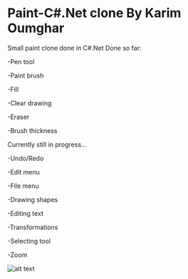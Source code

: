 Paint-C#.Net clone
By Karim Oumghar
========

Small paint clone done in C#.Net
Done so far:

-Pen tool

-Paint brush

-Fill

-Clear drawing

-Eraser

-Brush thickness


Currently still in progress...

-Undo/Redo

-Edit menu

-File menu

-Drawing shapes

-Editing text

-Transformations

-Selecting tool

-Zoom

![alt text](https://simpledevcode.files.wordpress.com/2014/04/5.png)
